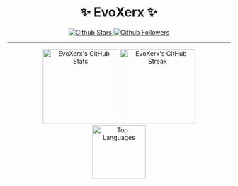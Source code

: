 <p align="center">
  <!-- <img width="120px" src="https://avatars.githubusercontent.com/u/125303276?v=4" align="center" alt="EvoXerx Avatar" style="border-radius:50%;" /> -->
  <h1 align="center">✨ EvoXerx ✨</h1>
</p>  

<p align="center">
  <!-- Bouton vers les stars du repo principal -->
  <a href="https://github.com/EvoXerx" target="_blank">
    <img src="https://img.shields.io/github/stars/EvoXerx?style=for-the-badge&label=Stars" alt="Github Stars" />
  </a>
  <!-- Bouton vers les followers du compte -->
  <a href="https://github.com/EvoXerx?tab=followers" target="_blank">
    <img src="https://img.shields.io/github/followers/EvoXerx?style=for-the-badge&label=Followers" alt="Github Followers" />
  </a>
  <!-- Bouton vers la vue de toutes les contributions annuelles -->
</p>

---

<p align="center">
  <img src="https://github-readme-stats.vercel.app/api?username=EvoXerx&show_icons=true&theme=radical&hide_border=true" alt="EvoXerx's GitHub Stats" height="170" />
  <img src="https://github-readme-streak-stats.herokuapp.com?user=EvoXerx&theme=radical&hide_border=true" alt="EvoXerx's GitHub Streak" height="170" />
  <br>
  <img src="https://github-readme-stats.vercel.app/api/top-langs/?username=EvoXerx&layout=compact&theme=radical&hide_border=true" alt="Top Languages" height="120" />
</p>
